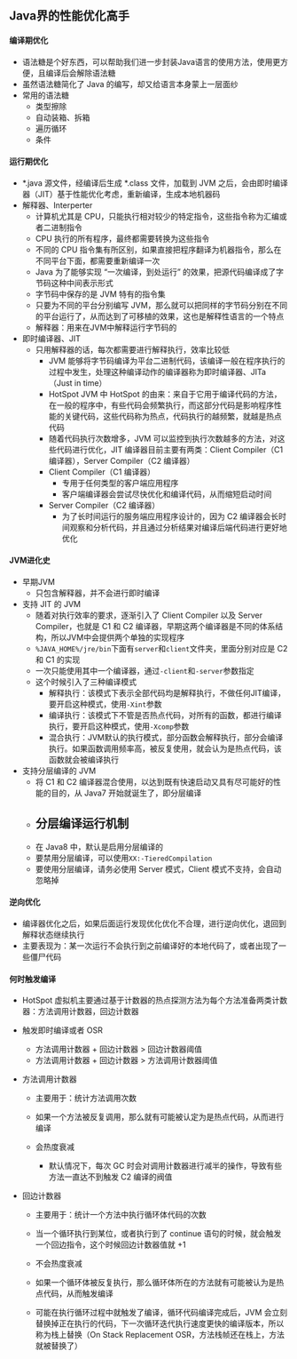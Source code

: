 ## Java界的性能优化高手

#### 编译期优化

- 语法糖是个好东西，可以帮助我们进一步封装Java语言的使用方法，使用更方便，且编译后会解除语法糖
- 虽然语法糖简化了 Java 的编写，却又给语言本身蒙上一层面纱
- 常用的语法糖
  - 类型擦除
  - 自动装箱、拆箱
  - 遍历循环
  - 条件



#### 运行期优化

- *.java 源文件，经编译后生成 *.class 文件，加载到 JVM 之后，会由即时编译器（JIT）基于性能优化考虑，重新编译，生成本地机器码
- 解释器、Interperter
  - 计算机尤其是 CPU，只能执行相对较少的特定指令，这些指令称为汇编或者二进制指令
  - CPU 执行的所有程序，最终都需要转换为这些指令
  - 不同的 CPU 指令集有所区别，如果直接把程序翻译为机器指令，那么在不同平台下面，都需要重新编译一次
  - Java 为了能够实现 “一次编译，到处运行” 的效果，把源代码编译成了字节码这种中间表示形式
  - 字节码中保存的是 JVM 特有的指令集
  - 只要为不同的平台分别编写 JVM，那么就可以把同样的字节码分别在不同的平台运行了，从而达到了可移植的效果，这也是解释性语言的一个特点
  - 解释器：用来在JVM中解释运行字节码的
- 即时编译器、JIT
  - 只用解释器的话，每次都需要进行解释执行，效率比较低
    - JVM 能够将字节码编译为平台二进制代码，该编译一般在程序执行的过程中发生，处理这种编译动作的编译器称为即时编译器、JITa（Just in time）
    - HotSpot JVM 中 HotSpot 的由来：来自于它用于编译代码的方法，在一般的程序中，有些代码会频繁执行，而这部分代码是影响程序性能的关键代码，这些代码称为热点，代码执行的越频繁，就越是热点代码
    - 随着代码执行次数增多，JVM 可以监控到执行次数越多的方法，对这些代码进行优化，JIT 编译器目前主要有两类：Client Compiler（C1 编译器），Server Compiler（C2 编译器）
    - Client Compiler（C1 编译器）
      - 专用于任何类型的客户端应用程序
      - 客户端编译器会尝试尽快优化和编译代码，从而缩短启动时间
    - Server Compiler（C2 编译器）
      - 为了长时间运行的服务端应用程序设计的，因为 C2 编译器会长时间观察和分析代码，并且通过分析结果对编译后端代码进行更好地优化



#### JVM进化史

- 早期JVM
  - 只包含解释器，并不会进行即时编译
- 支持 JIT 的 JVM
  - 随着对执行效率的要求，逐渐引入了 Client Compiler 以及 Server Compiler，也就是 C1 和 C2 编译器，早期这两个编译器是不同的体系结构，所以JVM中会提供两个单独的实现程序
  - `%JAVA_HOME%/jre/bin`下面有`server`和`client`文件夹，里面分别对应是 C2 和 C1 的实现
  - 一次只能使用其中一个编译器，通过`-client`和`-server`参数指定
  - 这个时候引入了三种编译模式
    - 解释执行：该模式下表示全部代码均是解释执行，不做任何JIT编译，要开启这种模式，使用`-Xint`参数
    - 编译执行：该模式下不管是否热点代码，对所有的函数，都进行编译执行，要开启这种模式，使用`-Xcomp`参数
    - 混合执行：JVM默认的执行模式，部分函数会解释执行，部分会编译执行。如果函数调用频率高，被反复使用，就会认为是热点代码，该函数就会被编译执行
- 支持分层编译的 JVM
  - 将 C1 和 C2 编译器混合使用，以达到既有快速启动又具有尽可能好的性能的目的，从 Java7 开始就诞生了，即分层编译
  - 分层编译运行机制
    - 
  - 在 Java8 中，默认是启用分层编译的
  - 要禁用分层编译，可以使用`XX:-TieredCompilation`
  - 要使用分层编译，请务必使用 Server 模式，Client 模式不支持，会自动忽略掉



#### 逆向优化

- 编译器优化之后，如果后面运行发现优化优化不合理，进行逆向优化，退回到解释状态继续执行
- 主要表现为：某一次运行不会执行到之前编译好的本地代码了，或者出现了一些僵尸代码



#### 何时触发编译

- HotSpot 虚拟机主要通过基于计数器的热点探测方法为每个方法准备两类计数器：方法调用计数器，回边计数器

- 触发即时编译或者 OSR

  - 方法调用计数器 + 回边计数器 > 回边计数器阈值
  - 方法调用计数器 + 回边计数器 > 方法调用计数器阈值

- 方法调用计数器

  - 主要用于：统计方法调用次数

  - 如果一个方法被反复调用，那么就有可能被认定为是热点代码，从而进行编译
  - 会热度衰减
    - 默认情况下，每次 GC 时会对调用计数器进行减半的操作，导致有些方法一直达不到触发 C2 编译的阀值

- 回边计数器

  - 主要用于：统计一个方法中执行循环体代码的次数
  - 当一个循环执行到某位，或者执行到了 continue 语句的时候，就会触发一个回边指令，这个时候回边计数器值就 +1
  - 不会热度衰减

  - 如果一个循环体被反复执行，那么循环体所在的方法就有可能被认为是热点代码，从而触发编译
  - 可能在执行循环过程中就触发了编译，循环代码编译完成后，JVM 会立刻替换掉正在执行的代码，下一次循环迭代执行速度更快的编译版本，所以称为栈上替换（On Stack Replacement OSR，方法栈帧还在栈上，方法就被替换了）


